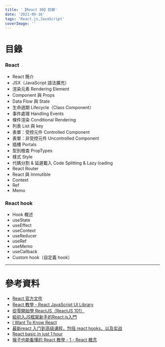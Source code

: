 ```yaml
---
title: '【React 00】目錄'
date: '2021-09-16'
tags: 'React.js,JavaScript'
coverImage: ''
---
```


# 目錄

### React
- React 簡介
- JSX（JavaScript 語法擴充）
- 渲染元素 Rendering Element
- Component 與 Props
- Data Flow 與 State
- 生命週期 Lifecycle（Class Component）
- 事件處理 Handling Events
- 條件渲染 Conditional Rendering
- 列表 List 與 key
- 表單：受控元件 Controlled Component
- 表單：非受控元件 Uncontrolled Component
- 插槽 Portals
- 型別檢查 PropTypes
- 樣式 Style
- 代碼分割 & 延遲載入 Code Splitting & Lazy loading
- React Router
- React 與 Immutible
- Context
- Ref
- Memo

### React hook
- Hook 概述
- useState
- useEffect
- useContext
- useReducer
- useRef
- useMemo
- useCallback
- Custom hook（自定義 hook）

---

# 參考資料
- [React 官方文件](https://zh-hant.reactjs.org/docs/getting-started.html)
- [React 教學 - React JavaScript UI Library](https://www.fooish.com/reactjs/)
- [從零開始學 ReactJS（ReactJS 101）](https://github.com/kdchang/reactjs101)
- [給初入JS框架新手的React.js入門](https://ithelp.ithome.com.tw/users/20116826/ironman/2278)
- [I Want To Know React](https://ithelp.ithome.com.tw/users/20107790/ironman/3338)
- [最新react 入门到高级课程，包括 react hooks，以及实战](https://www.udemy.com/course/javascript-react-es6-hook-router-umijs-redux-dva-antd/)
- [React basic in just 1 hour](https://www.udemy.com/course/react-basic-in-just-1-hour/)
- [猴子也能看懂的 React 教學 - 1 - React 概念](https://j6qup3.github.io/2016/08/06/%E7%8C%B4%E5%AD%90%E4%B9%9F%E8%83%BD%E7%9C%8B%E6%87%82%E7%9A%84-React-%E6%95%99%E5%AD%B8-1/)
